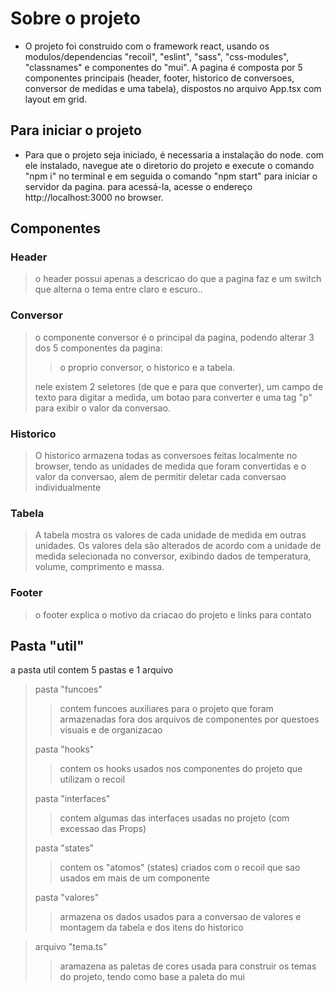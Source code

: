 # Sobre o projeto

+ O projeto foi construido com o framework react, usando os modulos/dependencias "recoil", "eslint", "sass", "css-modules", "classnames" e componentes do "mui". A pagina é composta por 5 componentes principais (header, footer, historico de conversoes, conversor de medidas e uma tabela), dispostos no arquivo App.tsx com layout em grid.

## Para iniciar o projeto
+ Para que o projeto seja iniciado, é necessaria a instalação do node. com ele instalado, navegue ate o diretorio do projeto e execute o comando "npm i" no terminal e em seguida o comando "npm start" para iniciar o servidor da pagina. para acessá-la, acesse o endereço http://localhost:3000 no browser.

## Componentes

### Header
> o header possui apenas a descricao do que a pagina faz e um switch que alterna o tema entre claro e escuro..

### Conversor
> o componente conversor é o principal da pagina, podendo alterar 3 dos 5 componentes da pagina:
>> o proprio conversor, o historico e a tabela.
>
> nele existem 2 seletores (de que e para que converter), um campo de texto para digitar a medida,  um botao para converter e uma tag "p" para exibir o valor da conversao.

### Historico
> O historico armazena todas as conversoes feitas localmente no browser, tendo as unidades de medida que foram convertidas e o valor da conversao, alem de permitir deletar cada conversao individualmente

### Tabela
> A tabela mostra os valores de cada unidade de medida em outras unidades. Os valores dela são alterados de acordo com a unidade de medida selecionada no conversor, exibindo dados de temperatura, volume, comprimento e massa.
### Footer
> o footer explica o motivo da criacao do projeto e links para contato

## Pasta "util"
a pasta util contem 5 pastas e 1 arquivo
> pasta "funcoes"
>> contem funcoes auxiliares para o projeto que foram armazenadas fora dos arquivos de componentes por questoes visuais e de organizacao
>
> pasta "hooks"
>> contem os hooks usados nos componentes do projeto que utilizam o recoil
>
> pasta "interfaces"
>> contem algumas das interfaces usadas no projeto (com excessao das Props)
>
> pasta "states"
>> contem os "atomos" (states) criados com o recoil que sao usados em mais de um componente
>
> pasta "valores"
>> armazena os dados usados para a conversao de valores e montagem da tabela e dos itens do historico

> arquivo "tema.ts"
>> aramazena as paletas de cores usada para construir os temas do projeto, tendo como base a paleta do mui